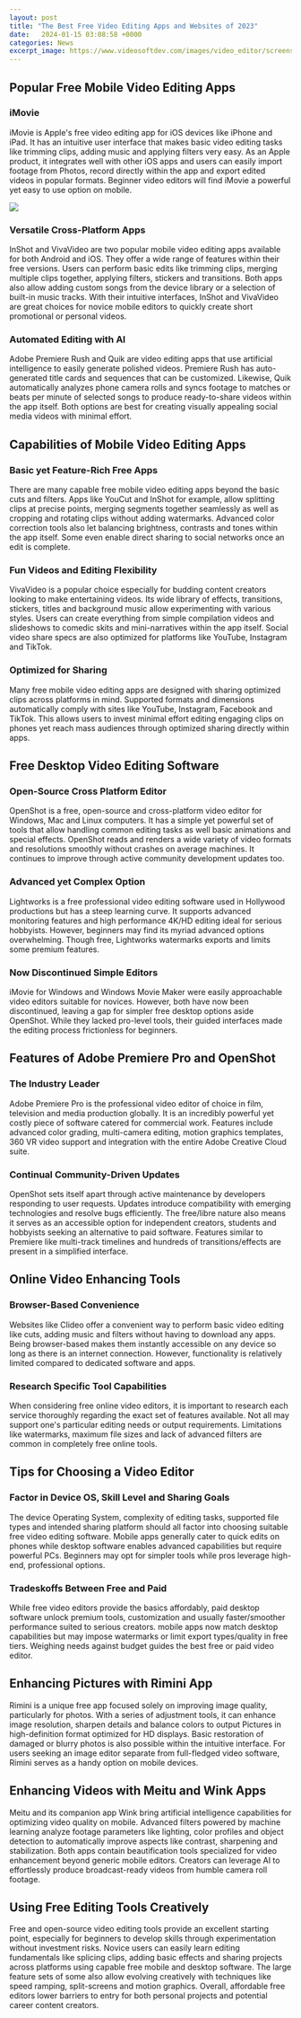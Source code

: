 ```yaml
---
layout: post
title: "The Best Free Video Editing Apps and Websites of 2023"
date:   2024-01-15 03:08:58 +0000
categories: News
excerpt_image: https://www.videosoftdev.com/images/video_editor/screenshots/1.jpg
---
```

## Popular Free Mobile Video Editing Apps

### iMovie
iMovie is Apple's free video editing app for iOS devices like iPhone and iPad. It has an intuitive user interface that makes basic video editing tasks like trimming clips, adding music and applying filters very easy. As an Apple product, it integrates well with other iOS apps and users can easily import footage from Photos, record directly within the app and export edited videos in popular formats. Beginner video editors will find iMovie a powerful yet easy to use option on mobile.


![](https://www.videosoftdev.com/images/video_editor/screenshots/1.jpg)
### Versatile Cross-Platform Apps
InShot and VivaVideo are two popular mobile video editing apps available for both Android and iOS. They offer a wide range of features within their free versions. Users can perform basic edits like trimming clips, merging multiple clips together, applying filters, stickers and transitions. Both apps also allow adding custom songs from the device library or a selection of built-in music tracks. With their intuitive interfaces, InShot and VivaVideo are great choices for novice mobile editors to quickly create short promotional or personal videos.

### Automated Editing with AI 
Adobe Premiere Rush and Quik are video editing apps that use artificial intelligence to easily generate polished videos. Premiere Rush has auto-generated title cards and sequences that can be customized. Likewise, Quik automatically analyzes phone camera rolls and syncs footage to matches or beats per minute of selected songs to produce ready-to-share videos within the app itself. Both options are best for creating visually appealing social media videos with minimal effort.

## Capabilities of Mobile Video Editing Apps

### Basic yet Feature-Rich Free Apps   
There are many capable free mobile video editing apps beyond the basic cuts and filters. Apps like YouCut and InShot for example, allow splitting clips at precise points, merging segments together seamlessly as well as cropping and rotating clips without adding watermarks. Advanced color correction tools also let balancing brightness, contrasts and tones within the app itself. Some even enable direct sharing to social networks once an edit is complete.

### Fun Videos and Editing Flexibility
VivaVideo is a popular choice especially for budding content creators looking to make entertaining videos. Its wide library of effects, transitions, stickers, titles and background music allow experimenting with various styles. Users can create everything from simple compilation videos and slideshows to comedic skits and mini-narratives within the app itself. Social video share specs are also optimized for platforms like YouTube, Instagram and TikTok. 

### Optimized for Sharing  
Many free mobile video editing apps are designed with sharing optimized clips across platforms in mind. Supported formats and dimensions automatically comply with sites like YouTube, Instagram, Facebook and TikTok. This allows users to invest minimal effort editing engaging clips on phones yet reach mass audiences through optimized sharing directly within apps.

## Free Desktop Video Editing Software

### Open-Source Cross Platform Editor  
OpenShot is a free, open-source and cross-platform video editor for Windows, Mac and Linux computers. It has a simple yet powerful set of tools that allow handling common editing tasks as well basic animations and special effects. OpenShot reads and renders a wide variety of video formats and resolutions smoothly without crashes on average machines. It continues to improve through active community development updates too.

### Advanced yet Complex Option
Lightworks is a free professional video editing software used in Hollywood productions but has a steep learning curve. It supports advanced monitoring features and high performance 4K/HD editing ideal for serious hobbyists. However, beginners may find its myriad advanced options overwhelming. Though free, Lightworks watermarks exports and limits some premium features.

### Now Discontinued Simple Editors  
iMovie for Windows and Windows Movie Maker were easily approachable video editors suitable for novices. However, both have now been discontinued, leaving a gap for simpler free desktop options aside OpenShot. While they lacked pro-level tools, their guided interfaces made the editing process frictionless for beginners.

## Features of Adobe Premiere Pro and OpenShot

### The Industry Leader   
Adobe Premiere Pro is the professional video editor of choice in film, television and media production globally. It is an incredibly powerful yet costly piece of software catered for commercial work. Features include advanced color grading, multi-camera editing, motion graphics templates, 360 VR video support and integration with the entire Adobe Creative Cloud suite.

### Continual Community-Driven Updates
OpenShot sets itself apart through active maintenance by developers responding to user requests. Updates introduce compatibility with emerging technologies and resolve bugs efficiently. The free/libre nature also means it serves as an accessible option for independent creators, students and hobbyists seeking an alternative to paid software. Features similar to Premiere like multi-track timelines and hundreds of transitions/effects are present in a simplified interface.

## Online Video Enhancing Tools 

### Browser-Based Convenience  
Websites like Clideo offer a convenient way to perform basic video editing like cuts, adding music and filters without having to download any apps. Being browser-based makes them instantly accessible on any device so long as there is an internet connection. However, functionality is relatively limited compared to dedicated software and apps.

### Research Specific Tool Capabilities
When considering free online video editors, it is important to research each service thoroughly regarding the exact set of features available. Not all may support one's particular editing needs or output requirements. Limitations like watermarks, maximum file sizes and lack of advanced filters are common in completely free online tools.

## Tips for Choosing a Video Editor

### Factor in Device OS, Skill Level and Sharing Goals
The device Operating System, complexity of editing tasks, supported file types and intended sharing platform should all factor into choosing suitable free video editing software. Mobile apps generally cater to quick edits on phones while desktop software enables advanced capabilities but require powerful PCs. Beginners may opt for simpler tools while pros leverage high-end, professional options.   

### Tradeskoffs Between Free and Paid
While free video editors provide the basics affordably, paid desktop software unlock premium tools, customization and usually faster/smoother performance suited to serious creators. mobile apps now match desktop capabilities but may impose watermarks or limit export types/quality in free tiers. Weighing needs against budget guides the best free or paid video editor.

## Enhancing Pictures with Rimini App

Rimini is a unique free app focused solely on improving image quality, particularly for photos. With a series of adjustment tools, it can enhance image resolution, sharpen details and balance colors to output Pictures in high-definition format optimized for HD displays. Basic restoration of damaged or blurry photos is also possible within the intuitive interface. For users seeking an image editor separate from full-fledged video software, Rimini serves as a handy option on mobile devices.

## Enhancing Videos with Meitu and Wink Apps

Meitu and its companion app Wink bring artificial intelligence capabilities for optimizing video quality on mobile. Advanced filters powered by machine learning analyze footage parameters like lighting, color profiles and object detection to automatically improve aspects like contrast, sharpening and stabilization. Both apps contain beautification tools specialized for video enhancement beyond generic mobile editors. Creators can leverage AI to effortlessly produce broadcast-ready videos from humble camera roll footage.

## Using Free Editing Tools Creatively  

Free and open-source video editing tools provide an excellent starting point, especially for beginners to develop skills through experimentation without investment risks. Novice users can easily learn editing fundamentals like splicing clips, adding basic effects and sharing projects across platforms using capable free mobile and desktop software. The large feature sets of some also allow evolving creatively with techniques like speed ramping, split-screens and motion graphics. Overall, affordable free editors lower barriers to entry for both personal projects and potential career content creators.